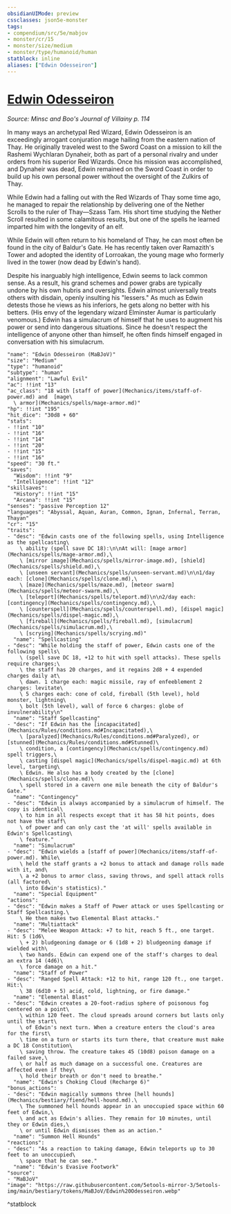 ```yaml
---
obsidianUIMode: preview
cssclasses: json5e-monster
tags:
- compendium/src/5e/mabjov
- monster/cr/15
- monster/size/medium
- monster/type/humanoid/human
statblock: inline
aliases: ["Edwin Odesseiron"]
---
```

# [Edwin Odesseiron](Mechanics\bestiary\npc/edwin-odesseiron-mabjov.md)
*Source: Minsc and Boo's Journal of Villainy p. 114*  

In many ways an archetypal Red Wizard, Edwin Odesseiron is an exceedingly arrogant conjuration mage hailing from the eastern nation of Thay. He originally traveled west to the Sword Coast on a mission to kill the Rashemi Wychlaran Dynaheir, both as part of a personal rivalry and under orders from his superior Red Wizards. Once his mission was accomplished, and Dynaheir was dead, Edwin remained on the Sword Coast in order to build up his own personal power without the oversight of the Zulkirs of Thay.

While Edwin had a falling out with the Red Wizards of Thay some time ago, he managed to repair the relationship by delivering one of the Nether Scrolls to the ruler of Thay—Szass Tam. His short time studying the Nether Scroll resulted in some calamitous results, but one of the spells he learned imparted him with the longevity of an elf.

While Edwin will often return to his homeland of Thay, he can most often be found in the city of Baldur's Gate. He has recently taken over Ramazith's Tower and adopted the identity of Lorroakan, the young mage who formerly lived in the tower (now dead by Edwin's hand).

Despite his inarguably high intelligence, Edwin seems to lack common sense. As a result, his grand schemes and power grabs are typically undone by his own hubris and oversights. Edwin almost universally treats others with disdain, openly insulting his "lessers." As much as Edwin detests those he views as his inferiors, he gets along no better with his betters. (His envy of the legendary wizard Elminster Aumar is particularly venomous.) Edwin has a simulacrum of himself that he uses to augment his power or send into dangerous situations. Since he doesn't respect the intelligence of anyone other than himself, he often finds himself engaged in conversation with his simulacrum.

```statblock
"name": "Edwin Odesseiron (MaBJoV)"
"size": "Medium"
"type": "humanoid"
"subtype": "human"
"alignment": "Lawful Evil"
"ac": !!int "13"
"ac_class": "18 with [staff of power](Mechanics/items/staff-of-power.md) and  [mage\
  \ armor](Mechanics/spells/mage-armor.md)"
"hp": !!int "195"
"hit_dice": "30d8 + 60"
"stats":
- !!int "10"
- !!int "16"
- !!int "14"
- !!int "20"
- !!int "15"
- !!int "16"
"speed": "30 ft."
"saves":
  "Wisdom": !!int "9"
  "Intelligence": !!int "12"
"skillsaves":
  "History": !!int "15"
  "Arcana": !!int "15"
"senses": "passive Perception 12"
"languages": "Abyssal, Aquan, Auran, Common, Ignan, Infernal, Terran, Thayan"
"cr": "15"
"traits":
- "desc": "Edwin casts one of the following spells, using Intelligence as the spellcasting\
    \ ability (spell save DC 18):\n\nAt will: [mage armor](Mechanics/spells/mage-armor.md),\
    \ [mirror image](Mechanics/spells/mirror-image.md), [shield](Mechanics/spells/shield.md),\
    \ [unseen servant](Mechanics/spells/unseen-servant.md)\n\n1/day each: [clone](Mechanics/spells/clone.md),\
    \ [maze](Mechanics/spells/maze.md), [meteor swarm](Mechanics/spells/meteor-swarm.md),\
    \ [teleport](Mechanics/spells/teleport.md)\n\n2/day each: [contingency](Mechanics/spells/contingency.md),\
    \ [counterspell](Mechanics/spells/counterspell.md), [dispel magic](Mechanics/spells/dispel-magic.md),\
    \ [fireball](Mechanics/spells/fireball.md), [simulacrum](Mechanics/spells/simulacrum.md),\
    \ [scrying](Mechanics/spells/scrying.md)"
  "name": "Spellcasting"
- "desc": "While holding the staff of power, Edwin casts one of the following spells\
    \ (spell save DC 18, +12 to hit with spell attacks). These spells require charges;\
    \ the staff has 20 charges, and it regains 2d8 + 4 expended charges daily at\
    \ dawn. 1 charge each: magic missile, ray of enfeeblement 2 charges: levitate\
    \ 5 charges each: cone of cold, fireball (5th level), hold monster, lightning\
    \ bolt (5th level), wall of force 6 charges: globe of invulnerability\n"
  "name": "Staff Spellcasting"
- "desc": "If Edwin has the [incapacitated](Mechanics/Rules/conditions.md#Incapacitated),\
    \ [paralyzed](Mechanics/Rules/conditions.md#Paralyzed), or [stunned](Mechanics/Rules/conditions.md#Stunned)\
    \ condition, a [contingency](Mechanics/spells/contingency.md) spell triggers,\
    \ casting [dispel magic](Mechanics/spells/dispel-magic.md) at 6th level, targeting\
    \ Edwin. He also has a body created by the [clone](Mechanics/spells/clone.md)\
    \ spell stored in a cavern one mile beneath the city of Baldur's Gate."
  "name": "Contingency"
- "desc": "Edwin is always accompanied by a simulacrum of himself. The copy is identical\
    \ to him in all respects except that it has 58 hit points, does not have the staff\
    \ of power and can only cast the 'at will' spells available in Edwin's Spellcasting\
    \ feature."
  "name": "Simulacrum"
- "desc": "Edwin wields a [staff of power](Mechanics/items/staff-of-power.md). While\
    \ held the staff grants a +2 bonus to attack and damage rolls made with it, and\
    \ a +2 bonus to armor class, saving throws, and spell attack rolls (all factored\
    \ into Edwin's statistics)."
  "name": "Special Equipment"
"actions":
- "desc": "Edwin makes a Staff of Power attack or uses Spellcasting or Staff Spellcasting.\
    \ He then makes two Elemental Blast attacks."
  "name": "Multiattack"
- "desc": "Melee Weapon Attack: +7 to hit, reach 5 ft., one target. Hit: 5 (1d6\
    \ + 2) bludgeoning damage or 6 (1d8 + 2) bludgeoning damage if wielded with\
    \ two hands. Edwin can expend one of the staff's charges to deal an extra 14 (4d6)\
    \ force damage on a hit."
  "name": "Staff of Power"
- "desc": "Ranged Spell Attack: +12 to hit, range 120 ft., one target. Hit:\
    \ 38 (6d10 + 5) acid, cold, lightning, or fire damage."
  "name": "Elemental Blast"
- "desc": "Edwin creates a 20-foot-radius sphere of poisonous fog centered on a point\
    \ within 120 feet. The cloud spreads around corners but lasts only until the start\
    \ of Edwin's next turn. When a creature enters the cloud's area for the first\
    \ time on a turn or starts its turn there, that creature must make a DC 18 Constitution\
    \ saving throw. The creature takes 45 (10d8) poison damage on a failed save,\
    \ or half as much damage on a successful one. Creatures are affected even if they\
    \ hold their breath or don't need to breathe."
  "name": "Edwin's Choking Cloud (Recharge 6)"
"bonus_actions":
- "desc": "Edwin magically summons three [hell hounds](Mechanics/bestiary/fiend/hell-hound.md).\
    \ The summoned hell hounds appear in an unoccupied space within 60 feet of Edwin,\
    \ and act as Edwin's allies. They remain for 10 minutes, until they or Edwin dies,\
    \ or until Edwin dismisses them as an action."
  "name": "Summon Hell Hounds"
"reactions":
- "desc": "As a reaction to taking damage, Edwin teleports up to 30 feet to an unoccupied\
    \ space that he can see."
  "name": "Edwin's Evasive Footwork"
"source":
- "MaBJoV"
"image": "https://raw.githubusercontent.com/5etools-mirror-3/5etools-img/main/bestiary/tokens/MaBJoV/Edwin%20Odesseiron.webp"
```
^statblock